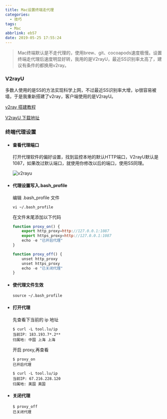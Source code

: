 ```yaml
---
title: Mac设置终端走代理
categories:
  - 技巧
tags:
  - Mac
abbrlink: eb57
date: 2019-05-25 17:55:24
---
```


> Mac终端默认是不走代理的，使用brew、git、cocoapods速度极慢。设置终端走代理后速度明显好转，我用的是V2rayU，最近SS识别率太高了，建议有条件的都换用v2ray。

### V2rayU

多数人使用的是SS的方法实现科学上网，不过最近SS识别率大增，ip很容易被墙，于是我重新搭建了v2ray，客户端使用的是V2rayU。

[v2ray 搭建教程](https://github.com/233boy/v2ray/wiki/V2Ray%E6%90%AD%E5%BB%BA%E8%AF%A6%E7%BB%86%E5%9B%BE%E6%96%87%E6%95%99%E7%A8%8B)

[V2rayU 下载地址](https://github.com/yanue/V2rayU/releases)

### **终端代理设置**

- #### 查看代理端口

  打开代理软件的偏好设置，找到监控本地的默认HTTP端口，V2rayU默认是1087，如果改过默认端口，就使用你修改以后的端口，使用SS同理。

  

  ![v2rayu](https://tva1.sinaimg.cn/large/00831rSTgy1gd8m21ee6ej30pk0c8ack.jpg)

  

- #### 代理设置写入.bash_profile

  编辑 .bash_profile 文件

  ```shell
  vi ~/.bash_profile
  ```

  在文件末尾添加以下代码

  ```javascript
  function proxy_on() {
      export http_proxy=http://127.0.0.1:1087
      export https_proxy=http://127.0.0.1:1087
      echo -e "已开启代理"
  }
  
  function proxy_off() {
      unset http_proxy
      unset https_proxy
      echo -e "已关闭代理"
  }
  ```

- #### 使代理文件生效

  ```shell
  source ~/.bash_profile
  ```

- #### 打开代理

  先查看下当前的 ip 地址

  ```shell
  $ curl -L tool.lu/ip
  当前IP: 183.193.7*.2**
  归属地: 中国 上海 上海
  ```

  开启 proxy,再查看

  ```shell
  $ proxy_on
  已开启代理
  
  $ curl -L tool.lu/ip
  当前IP: 67.216.228.120
  归属地: 美国 美国
  ```

- #### 关闭代理

  ```shell
  $ proxy_off
  已关闭代理
  ```

  
